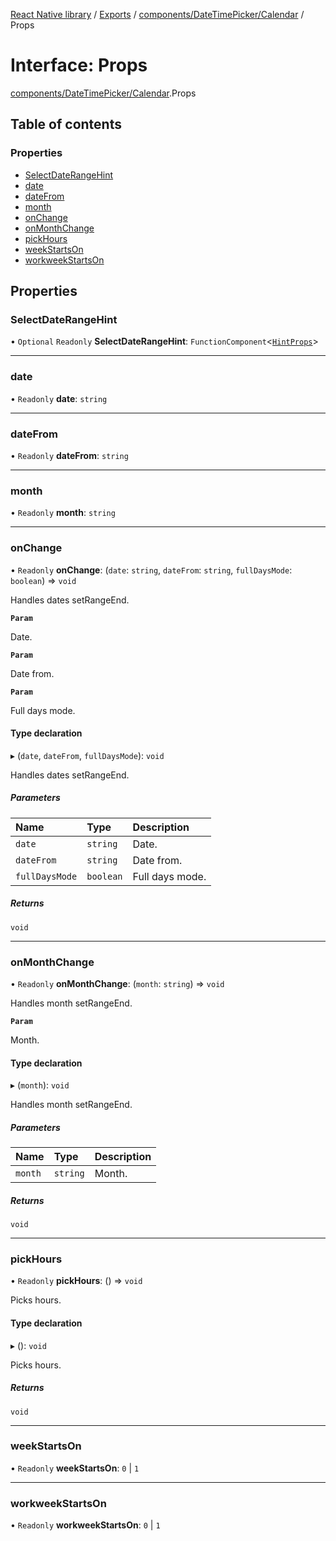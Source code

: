[React Native library](../index.md) / [Exports](../modules.md) / [components/DateTimePicker/Calendar](../modules/components_DateTimePicker_Calendar.md) / Props

# Interface: Props

[components/DateTimePicker/Calendar](../modules/components_DateTimePicker_Calendar.md).Props

## Table of contents

### Properties

- [SelectDateRangeHint](components_DateTimePicker_Calendar.Props.md#selectdaterangehint)
- [date](components_DateTimePicker_Calendar.Props.md#date)
- [dateFrom](components_DateTimePicker_Calendar.Props.md#datefrom)
- [month](components_DateTimePicker_Calendar.Props.md#month)
- [onChange](components_DateTimePicker_Calendar.Props.md#onchange)
- [onMonthChange](components_DateTimePicker_Calendar.Props.md#onmonthchange)
- [pickHours](components_DateTimePicker_Calendar.Props.md#pickhours)
- [weekStartsOn](components_DateTimePicker_Calendar.Props.md#weekstartson)
- [workweekStartsOn](components_DateTimePicker_Calendar.Props.md#workweekstartson)

## Properties

### SelectDateRangeHint

• `Optional` `Readonly` **SelectDateRangeHint**: `FunctionComponent`\<[`HintProps`](components_DateTimePicker_DateTimePicker_common.HintProps.md)\>

___

### date

• `Readonly` **date**: `string`

___

### dateFrom

• `Readonly` **dateFrom**: `string`

___

### month

• `Readonly` **month**: `string`

___

### onChange

• `Readonly` **onChange**: (`date`: `string`, `dateFrom`: `string`, `fullDaysMode`: `boolean`) => `void`

Handles dates setRangeEnd.

**`Param`**

Date.

**`Param`**

Date from.

**`Param`**

Full days mode.

#### Type declaration

▸ (`date`, `dateFrom`, `fullDaysMode`): `void`

Handles dates setRangeEnd.

##### Parameters

| Name | Type | Description |
| :------ | :------ | :------ |
| `date` | `string` | Date. |
| `dateFrom` | `string` | Date from. |
| `fullDaysMode` | `boolean` | Full days mode. |

##### Returns

`void`

___

### onMonthChange

• `Readonly` **onMonthChange**: (`month`: `string`) => `void`

Handles month setRangeEnd.

**`Param`**

Month.

#### Type declaration

▸ (`month`): `void`

Handles month setRangeEnd.

##### Parameters

| Name | Type | Description |
| :------ | :------ | :------ |
| `month` | `string` | Month. |

##### Returns

`void`

___

### pickHours

• `Readonly` **pickHours**: () => `void`

Picks hours.

#### Type declaration

▸ (): `void`

Picks hours.

##### Returns

`void`

___

### weekStartsOn

• `Readonly` **weekStartsOn**: ``0`` \| ``1``

___

### workweekStartsOn

• `Readonly` **workweekStartsOn**: ``0`` \| ``1``
